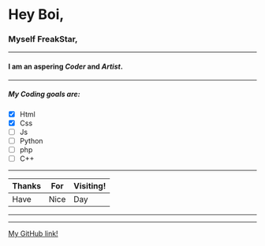# Hey Boi,

### Myself **FreakStar**,

---

#### I am an aspering *Coder* and *Artist*.

---

##### My Coding goals are:

* [x] Html
* [x] Css
* [ ] Js
* [ ] Python
* [ ] php
* [ ] C++

---

|Thanks|For |Visiting!|
|------|----|---------|
|Have  |Nice|Day      |

---

---

[My GitHub link!](https://github.com/chiragSp)



